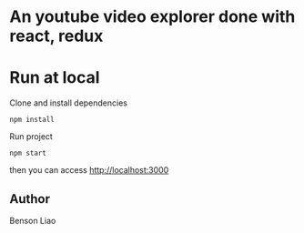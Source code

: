 # An youtube video explorer done with react, redux

# Run at local

Clone and install dependencies

```
npm install
```

Run project

```
npm start
```

then you can access [http://localhost:3000](http://localhost:3000)

## Author

Benson Liao
